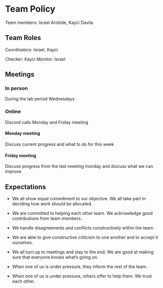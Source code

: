 # Team Policy

Team members: Israel Aristide, Kayci Davila

## Team Roles
Coordinators: Israel, Kayci

Checker: Kayci
Monitor: Israel

## Meetings

### In person
During the lab period Wednesdays

### Online
Discord calls
Monday and Friday meeting

#### Monday meeting
Discuss current progress and what to do for this week

#### Friday meeting
Discuss progress from the last meeting monday and discuss what we can improve

## Expectations

- We all show equal commitment to our objective. We all take part in deciding how work should be allocated.

- We are committed to helping each other learn. We acknowledge good contributions from team members.

- We handle disagreements and conflicts constructively within the team.

- We are able to give constructive criticism to one another and to accept it ourselves.

- We all turn up to meetings and stay to the end. We are good at making sure that everyone knows what’s going on.

- When one of us is under pressure, they inform the rest of the team.

- When one of us is under pressure, others offer to help them. We trust each other.



